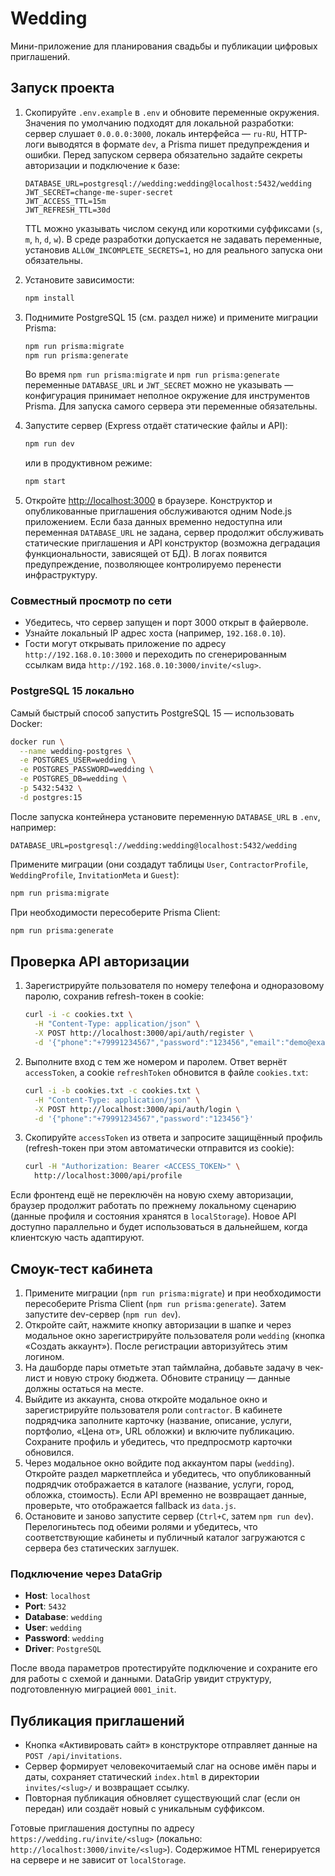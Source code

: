 # Wedding

Мини-приложение для планирования свадьбы и публикации цифровых приглашений.

## Запуск проекта

1. Скопируйте `.env.example` в `.env` и обновите переменные окружения. Значения по умолчанию подходят для локальной разработки: сервер слушает `0.0.0.0:3000`, локаль интерфейса — `ru-RU`, HTTP-логи выводятся в формате `dev`, а Prisma пишет предупреждения и ошибки. Перед запуском сервера обязательно задайте секреты авторизации и подключение к базе:

   ```env
   DATABASE_URL=postgresql://wedding:wedding@localhost:5432/wedding
   JWT_SECRET=change-me-super-secret
   JWT_ACCESS_TTL=15m
   JWT_REFRESH_TTL=30d
   ```

   TTL можно указывать числом секунд или короткими суффиксами (`s`, `m`, `h`, `d`, `w`). В среде разработки допускается не задавать переменные, установив `ALLOW_INCOMPLETE_SECRETS=1`, но для реального запуска они обязательны.
2. Установите зависимости:
   ```bash
   npm install
   ```
3. Поднимите PostgreSQL 15 (см. раздел ниже) и примените миграции Prisma:
   ```bash
   npm run prisma:migrate
   npm run prisma:generate
   ```
   Во время `npm run prisma:migrate` и `npm run prisma:generate` переменные `DATABASE_URL` и `JWT_SECRET` можно не указывать — конфигурация принимает неполное окружение для инструментов Prisma. Для запуска самого сервера эти переменные обязательны.
4. Запустите сервер (Express отдаёт статические файлы и API):
   ```bash
   npm run dev
   ```
   или в продуктивном режиме:
   ```bash
   npm start
   ```
5. Откройте [http://localhost:3000](http://localhost:3000) в браузере. Конструктор и опубликованные приглашения обслуживаются одним Node.js приложением.
   Если база данных временно недоступна или переменная `DATABASE_URL` не задана, сервер продолжит обслуживать статические приглашения и API конструктор (возможна деградация функциональности, зависящей от БД). В логах появится предупреждение, позволяющее контролируемо перенести инфраструктуру.

### Совместный просмотр по сети

- Убедитесь, что сервер запущен и порт 3000 открыт в файерволе.
- Узнайте локальный IP адрес хоста (например, `192.168.0.10`).
- Гости могут открывать приложение по адресу `http://192.168.0.10:3000` и переходить по сгенерированным ссылкам вида `http://192.168.0.10:3000/invite/<slug>`.

### PostgreSQL 15 локально

Самый быстрый способ запустить PostgreSQL 15 — использовать Docker:

```bash
docker run \
  --name wedding-postgres \
  -e POSTGRES_USER=wedding \
  -e POSTGRES_PASSWORD=wedding \
  -e POSTGRES_DB=wedding \
  -p 5432:5432 \
  -d postgres:15
```

После запуска контейнера установите переменную `DATABASE_URL` в `.env`, например:

```
DATABASE_URL=postgresql://wedding:wedding@localhost:5432/wedding
```

Примените миграции (они создадут таблицы `User`, `ContractorProfile`, `WeddingProfile`, `InvitationMeta` и `Guest`):

```bash
npm run prisma:migrate
```

При необходимости пересоберите Prisma Client:

```bash
npm run prisma:generate
```

## Проверка API авторизации

1. Зарегистрируйте пользователя по номеру телефона и одноразовому паролю, сохранив refresh-токен в cookie:

   ```bash
   curl -i -c cookies.txt \
     -H "Content-Type: application/json" \
     -X POST http://localhost:3000/api/auth/register \
     -d '{"phone":"+79991234567","password":"123456","email":"demo@example.com"}'
   ```

2. Выполните вход с тем же номером и паролем. Ответ вернёт `accessToken`, а cookie `refreshToken` обновится в файле `cookies.txt`:

   ```bash
   curl -i -b cookies.txt -c cookies.txt \
     -H "Content-Type: application/json" \
     -X POST http://localhost:3000/api/auth/login \
     -d '{"phone":"+79991234567","password":"123456"}'
   ```

3. Скопируйте `accessToken` из ответа и запросите защищённый профиль (refresh-токен при этом автоматически отправится из cookie):

   ```bash
   curl -H "Authorization: Bearer <ACCESS_TOKEN>" \
     http://localhost:3000/api/profile
   ```

Если фронтенд ещё не переключён на новую схему авторизации, браузер продолжит работать по прежнему локальному сценарию (данные профиля и состояния хранятся в `localStorage`). Новое API доступно параллельно и будет использоваться в дальнейшем, когда клиентскую часть адаптируют.

## Смоук-тест кабинета

1. Примените миграции (`npm run prisma:migrate`) и при необходимости пересоберите Prisma Client (`npm run prisma:generate`). Затем запустите dev-сервер (`npm run dev`).
2. Откройте сайт, нажмите кнопку авторизации в шапке и через модальное окно зарегистрируйте пользователя роли `wedding` (кнопка «Создать аккаунт»). После регистрации авторизуйтесь этим логином.
3. На дашборде пары отметьте этап таймлайна, добавьте задачу в чек-лист и новую строку бюджета. Обновите страницу — данные должны остаться на месте.
4. Выйдите из аккаунта, снова откройте модальное окно и зарегистрируйте пользователя роли `contractor`. В кабинете подрядчика заполните карточку (название, описание, услуги, портфолио, «Цена от», URL обложки) и включите публикацию. Сохраните профиль и убедитесь, что предпросмотр карточки обновился.
5. Через модальное окно войдите под аккаунтом пары (`wedding`). Откройте раздел маркетплейса и убедитесь, что опубликованный подрядчик отображается в каталоге (название, услуги, город, обложка, стоимость). Если API временно не возвращает данные, проверьте, что отображается fallback из `data.js`.
6. Остановите и заново запустите сервер (`Ctrl+C`, затем `npm run dev`). Перелогиньтесь под обеими ролями и убедитесь, что соответствующие кабинеты и публичный каталог загружаются с сервера без статических заглушек.

### Подключение через DataGrip

- **Host**: `localhost`
- **Port**: `5432`
- **Database**: `wedding`
- **User**: `wedding`
- **Password**: `wedding`
- **Driver**: `PostgreSQL`

После ввода параметров протестируйте подключение и сохраните его для работы с схемой и данными. DataGrip увидит структуру, подготовленную миграцией `0001_init`.

## Публикация приглашений

- Кнопка «Активировать сайт» в конструкторе отправляет данные на `POST /api/invitations`.
- Сервер формирует человекочитаемый слаг на основе имён пары и даты, сохраняет статический `index.html` в директории `invites/<slug>/` и возвращает ссылку.
- Повторная публикация обновляет существующий слаг (если он передан) или создаёт новый с уникальным суффиксом.

Готовые приглашения доступны по адресу `https://wedding.ru/invite/<slug>` (локально: `http://localhost:3000/invite/<slug>`). Содержимое HTML генерируется на сервере и не зависит от `localStorage`.
